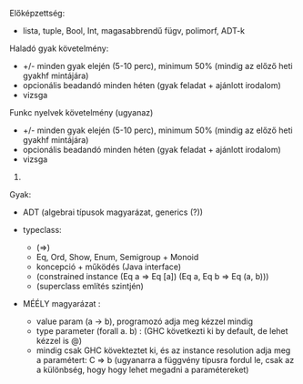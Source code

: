 
Előképzettség:
  - lista, tuple, Bool, Int, magasabbrendű fügv, polimorf, ADT-k

Haladó gyak követelmény:
  - +/- minden gyak elején (5-10 perc), minimum 50%  (mindig az előző heti gyakhf mintájára)
  - opcionális beadandó minden héten (gyak feladat + ajánlott irodalom)
  - vizsga

Funkc nyelvek követelmény (ugyanaz)
  - +/- minden gyak elején (5-10 perc), minimum 50%  (mindig az előző heti gyakhf mintájára)
  - opcionális beadandó minden héten (gyak feladat + ajánlott irodalom)
  - vizsga

1.
  Gyak:
  - ADT
    (algebrai típusok magyarázat, generics (?))

  - typeclass:
    - (=>)
    - Eq, Ord, Show, Enum, Semigroup + Monoid
	- koncepció + működés (Java interface)
	- (constrained instance   (Eq a => Eq [a])   (Eq a, Eq b => Eq (a, b)))
	- (superclass említés szintjén)

  - MÉÉLY magyarázat :
  	  - value param (a -> b), programozó adja meg kézzel mindig
      - type parameter (forall a. b) : (GHC következti ki by default, de lehet kézzel is @)
	  - mindig csak GHC kövekteztet ki, és az instance resolution adja meg a paramétert:  C => b
	  (ugyanarra a függvény típusra fordul le, csak az a különbség, hogy hogy lehet megadni a paramétereket)

